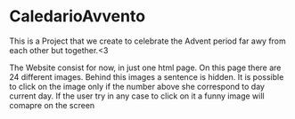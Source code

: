 # CaledarioAvvento

This is a Project that we create to celebrate the Advent period far awy from each other but together.<3 

The Website consist for now, in just one html page. On this page there are 24 different images. Behind this images a sentence is hidden. 
It is possible to click on the image only if the number above she correspond to day current day. If the user try in any case to click on it a funny image will comapre on the screen 
